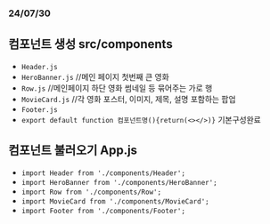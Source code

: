 ### 24/07/30
## 컴포넌트 생성 src/components
* `Header.js`
* `HeroBanner.js` //메인 페이지 첫번째 큰 영화
* `Row.js` //메인페이지 하단 영화 썸네일 등 묶어주는 가로 행
* `MovieCard.js` //각 영화 포스터, 이미지, 제목, 설명 포함하는 팝업
* `Footer.js`
* `export default function 컴포넌트명(){return(<></>)}` 기본구성완료
## 컴포넌트 불러오기 App.js
* `import Header from './components/Header';`
* `import HeroBanner from './components/HeroBanner';`
* `import Row from './components/Row';`
* `import MovieCard from './components/MovieCard';`
* `import Footer from './components/Footer';`
